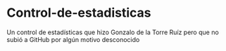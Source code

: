# Control-de-estadisticas
Un control de estadísticas que hizo Gonzalo de la Torre Ruíz pero que no subió a GitHub por algún motivo desconocido
